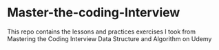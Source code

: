 # Master-the-coding-Interview
This repo contains the lessons and practices exercises I took from Mastering the Coding Interview Data Structure and Algorithm on Udemy
